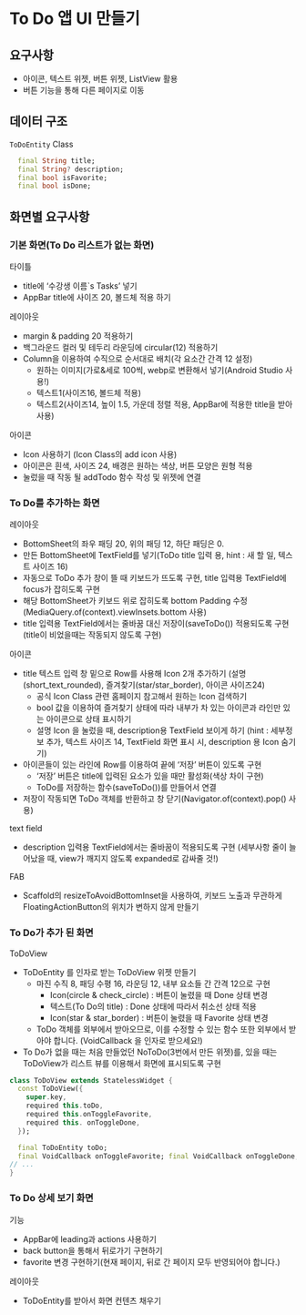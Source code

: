 # To Do 앱 UI 만들기

## 요구사항

- 아이콘, 텍스트 위젯, 버튼 위젯, ListView 활용
- 버튼 기능을 통해 다른 페이지로 이동

## 데이터 구조

`ToDoEntity` Class

```dart
  final String title;
  final String? description;
  final bool isFavorite;
  final bool isDone;
```

## 화면별 요구사항

### 기본 화면(To Do 리스트가 없는 화면)

타이틀

- title에 ‘수강생 이름`s Tasks’ 넣기
- AppBar title에 사이즈 20, 볼드체 적용 하기

레이아웃

- margin & padding 20 적용하기
- 백그라운드 컬러 및 테두리 라운딩에 circular(12) 적용하기
- Column을 이용하여 수직으로 순서대로 배치(각 요소간 간격 12 설정)
  - 원하는 이미지(가로&세로 100씩, webp로 변환해서 넣기(Android Studio 사용!)
  - 텍스트1(사이즈16, 볼드체 적용)
  - 텍스트2(사이즈14, 높이 1.5, 가운데 정렬 적용, AppBar에 적용한 title을 받아 사용)

아이콘

- Icon 사용하기 (Icon Class의 add icon 사용)
- 아이콘은 흰색, 사이즈 24, 배경은 원하는 색상, 버튼 모양은 원형 적용
- 눌렀을 때 작동 될 addTodo 함수 작성 및 위젯에 연결

### To Do를 추가하는 화면

레이아웃

- BottomSheet의 좌우 패딩 20, 위의 패딩 12, 하단 패딩은 0.
- 만든 BottomSheet에 TextField를 넣기(ToDo title 입력 용, hint : 새 할 일, 텍스트 사이즈 16)
- 자동으로 ToDo 추가 창이 뜰 때 키보드가 뜨도록 구현, title 입력용 TextField에 focus가 잡히도록 구현
- 해당 BottomSheet가 키보드 위로 잡히도록 bottom Padding 수정
  (MediaQuery.of(context).viewInsets.bottom 사용)
- title 입력용 TextField에서는 줄바꿈 대신 저장이(saveToDo()) 적용되도록 구현
  (title이 비었을때는 작동되지 않도록 구현)

아이콘

- title 텍스트 입력 창 밑으로 Row를 사용해 Icon 2개 추가하기
  (설명(short_text_rounded), 즐겨찾기(star/star_border), 아이콘 사이즈24)
  - 공식 Icon Class 관련 홈페이지 참고해서 원하는 Icon 검색하기
  - bool 값을 이용하여 즐겨찾기 상태에 따라 내부가 차 있는 아이콘과 라인만 있는 아이콘으로 상태 표시하기
  - 설명 Icon 을 눌렀을 때, description용 TextField 보이게 하기
    (hint : 세부정보 추가, 텍스트 사이즈 14, TextField 화면 표시 시, description 용 Icon 숨기기)
- 아이콘들이 있는 라인에 Row를 이용하여 끝에 ‘저장’ 버튼이 있도록 구현
  - ‘저장’ 버튼은 title에 입력된 요소가 있을 때만 활성화(색상 차이 구현)
  - ToDo를 저장하는 함수(saveToDo())를 만들어서 연결
- 저장이 작동되면 ToDo 객체를 반환하고 창 닫기(Navigator.of(context).pop() 사용)

text field

- description 입력용 TextField에서는 줄바꿈이 적용되도록 구현
  (세부사항 줄이 늘어났을 때, view가 깨지지 않도록 expanded로 감싸줄 것!)

FAB

- Scaffold의 resizeToAvoidBottomInset을 사용하여, 키보드 노출과 무관하게 FloatingActionButton의 위치가 변하지 않게 만들기

### To Do가 추가 된 화면

ToDoView

- ToDoEntity 를 인자로 받는 ToDoView 위젯 만들기
  - 마진 수직 8, 패딩 수평 16, 라운딩 12, 내부 요소들 간 간격 12으로 구현
    - Icon(circle & check_circle) : 버튼이 눌렸을 때 Done 상태 변경
    - 텍스트(To Do의 title) : Done 상태에 따라서 취소선 상태 적용
    - Icon(star & star_border) : 버튼이 눌렸을 때 Favorite 상태 변경
  - ToDo 객체를 외부에서 받아오므로, 이를 수정할 수 있는 함수 또한 외부에서 받아야 합니다.
    (VoidCallback 을 인자로 받으세요!)
- To Do가 없을 때는 처음 만들었던 NoToDo(3번에서 만든 위젯)를,
  있을 때는 ToDoView가 리스트 뷰를 이용해서 화면에 표시되도록 구현

```dart
class ToDoView extends StatelessWidget {
  const ToDoView({
    super.key,
    required this.toDo,
    required this.onToggleFavorite,
    required this. onToggleDone,
  });

  final ToDoEntity toDo;
  final VoidCallback onToggleFavorite; final VoidCallback onToggleDone;
// ...
}
```

### To Do 상세 보기 화면

기능

- AppBar에 leading과 actions 사용하기
- back button을 통해서 뒤로가기 구현하기
- favorite 변경 구현하기(현재 페이지, 뒤로 간 페이지 모두 반영되어야 합니다.)

레이아웃

- ToDoEntity를 받아서 화면 컨텐츠 채우기
